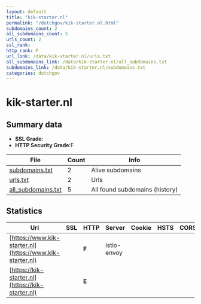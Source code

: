 ```yaml
---
layout: default
title: "kik-starter.nl"
permalink: "/dutchgov/kik-starter.nl.html"
subdomains_count: 2
all_subdomains_count: 5
urls_count: 2
ssl_rank: 
http_rank: F
url_link: /data/kik-starter.nl/urls.txt
all_subdomains_link: /data/kik-starter.nl/all_subdomains.txt
subdomains_link: /data/kik-starter.nl/subdomains.txt
categories: dutchgov
---
```



# kik-starter.nl
## Summary data


 - **SSL Grade**:
 - **HTTP Security Grade**:F


| File       | Count | Info |
|------------|-------|------|
|[subdomains.txt](/data/kik-starter.nl/subdomains.txt)|2|Alive subdomains|
|[urls.txt](/data/kik-starter.nl/urls.txt)|2|Urls|
|[all_subdomains.txt](/data/kik-starter.nl/all_subdomains.txt)|5|All found subdomains (history)|


## Statistics


| Url | SSL | HTTP | Server | Cookie | HSTS | CORS | CTO | CSP | XFO | XXP | RP |FP| Tech |Title |
|--------|-------|-------|------|------|------|------|------|------|------|------|------|------|------|------|
|[https://www.kik-starter.nl](https://www.kik-starter.nl)| | **F**|istio-envoy| | | | | | | | :white_check_mark: | |HSTS||
|[https://kik-starter.nl](https://kik-starter.nl)| | **E**|| | | | | | | | :white_check_mark: | |HSTS||

